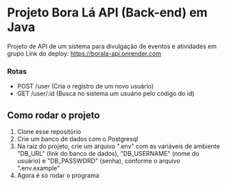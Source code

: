 # Projeto Bora Lá API (Back-end) em Java

Projeto de API de um sistema para divulgação de eventos e atividades em grupo
Link do deploy: https://borala-api.onrender.com

### Rotas

- POST /user (Cria o registro de um novo usuário)
- GET /user/:id (Busca no sistema um usuário pelo código do id)

## Como rodar o projeto 

1. Clone esse repositório
2. Crie um banco de dados com o Postgresql
4. Na raíz do projeto, crie um arquivo ".env" com as variáveis de ambiente "DB_URL" (link do banco de dados), "DB_USERNAME" (nome do usuário) e "DB_PASSWORD" (senha), conforme o arquivo ".env.example"
5. Agora é só rodar o programa